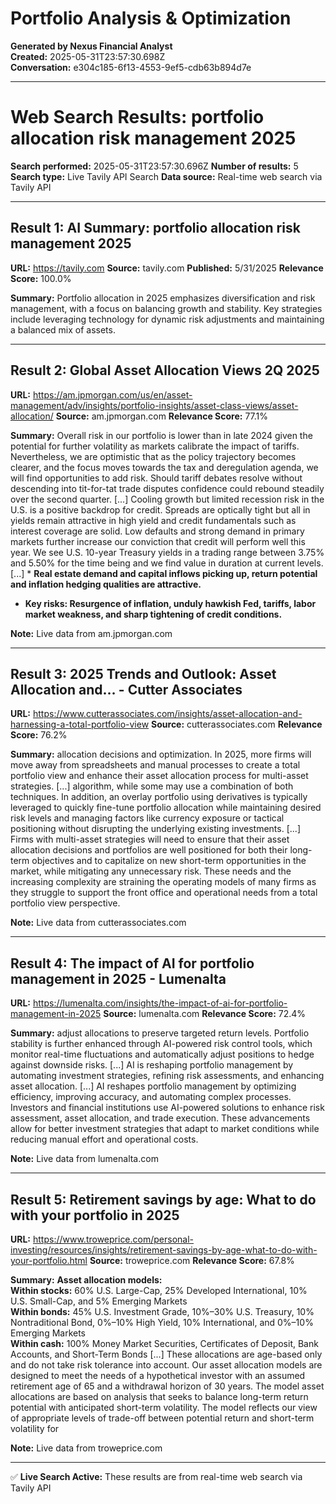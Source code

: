 # Portfolio Analysis & Optimization

**Generated by Nexus Financial Analyst**  
**Created:** 2025-05-31T23:57:30.698Z  
**Conversation:** e304c185-6f13-4553-9ef5-cdb63b894d7e

---

# Web Search Results: portfolio allocation risk management 2025

**Search performed:** 2025-05-31T23:57:30.696Z
**Number of results:** 5
**Search type:** Live Tavily API Search
**Data source:** Real-time web search via Tavily API

---

## Result 1: AI Summary: portfolio allocation risk management 2025

**URL:** https://tavily.com
**Source:** tavily.com
**Published:** 5/31/2025
**Relevance Score:** 100.0%

**Summary:** Portfolio allocation in 2025 emphasizes diversification and risk management, with a focus on balancing growth and stability. Key strategies include leveraging technology for dynamic risk adjustments and maintaining a balanced mix of assets.


---

## Result 2: Global Asset Allocation Views 2Q 2025

**URL:** https://am.jpmorgan.com/us/en/asset-management/adv/insights/portfolio-insights/asset-class-views/asset-allocation/
**Source:** am.jpmorgan.com
**Relevance Score:** 77.1%

**Summary:** Overall risk in our portfolio is lower than in late 2024 given the potential for further volatility as markets calibrate the impact of tariffs. Nevertheless, we are optimistic that as the policy trajectory becomes clearer, and the focus moves towards the tax and deregulation agenda, we will find opportunities to add risk. Should tariff debates resolve without descending into tit-for-tat trade disputes confidence could rebound steadily over the second quarter. [...] Cooling growth but limited recession risk in the U.S. is a positive backdrop for credit. Spreads are optically tight but all in yields remain attractive in high yield and credit fundamentals such as interest coverage are solid. Low defaults and strong demand in primary markets further increase our conviction that credit will perform well this year. We see U.S. 10-year Treasury yields in a trading range between 3.75% and 5.50% for the time being and we find value in duration at current levels. [...] *   **Real estate demand and capital inflows picking up, return potential and inflation hedging qualities are attractive.**
*   **Key risks: Resurgence of inflation, unduly hawkish Fed, tariffs, labor market weakness, and sharp tightening of credit conditions.**

**Note:** Live data from am.jpmorgan.com

---

## Result 3: 2025 Trends and Outlook: Asset Allocation and… - Cutter Associates

**URL:** https://www.cutterassociates.com/insights/asset-allocation-and-harnessing-a-total-portfolio-view
**Source:** cutterassociates.com
**Relevance Score:** 76.2%

**Summary:** allocation decisions and optimization. In 2025, more firms will move away from spreadsheets and manual processes to create a total portfolio view and enhance their asset allocation process for multi-asset strategies. [...] algorithm, while some may use a combination of both techniques. In addition, an overlay portfolio using derivatives is typically leveraged to quickly fine-tune portfolio allocation while maintaining desired risk levels and managing factors like currency exposure or tactical positioning without disrupting the underlying existing investments. [...] Firms with multi-asset strategies will need to ensure that their asset allocation decisions and portfolios are well positioned for both their long-term objectives and to capitalize on new short-term opportunities in the market, while mitigating any unnecessary risk. These needs and the increasing complexity are straining the operating models of many firms as they struggle to support the front office and operational needs from a total portfolio view perspective.

**Note:** Live data from cutterassociates.com

---

## Result 4: The impact of AI for portfolio management in 2025 - Lumenalta

**URL:** https://lumenalta.com/insights/the-impact-of-ai-for-portfolio-management-in-2025
**Source:** lumenalta.com
**Relevance Score:** 72.4%

**Summary:** adjust allocations to preserve targeted return levels. Portfolio stability is further enhanced through AI-powered risk control tools, which monitor real-time fluctuations and automatically adjust positions to hedge against downside risks. [...] AI is reshaping portfolio management by automating investment strategies, refining risk assessments, and enhancing asset allocation. [...] AI reshapes portfolio management by optimizing efficiency, improving accuracy, and automating complex processes. Investors and financial institutions use AI-powered solutions to enhance risk assessment, asset allocation, and trade execution. These advancements allow for better investment strategies that adapt to market conditions while reducing manual effort and operational costs.

**Note:** Live data from lumenalta.com

---

## Result 5: Retirement savings by age: What to do with your portfolio in 2025

**URL:** https://www.troweprice.com/personal-investing/resources/insights/retirement-savings-by-age-what-to-do-with-your-portfolio.html
**Source:** troweprice.com
**Relevance Score:** 67.8%

**Summary:** **Asset allocation models:**  
**Within stocks:** 60% U.S. Large-Cap, 25% Developed International, 10% U.S. Small-Cap, and 5% Emerging Markets  
**Within bonds:** 45% U.S. Investment Grade, 10%–30% U.S. Treasury, 10% Nontraditional Bond, 0%–10% High Yield, 10% International, and 0%–10% Emerging Markets  
**Within cash:** 100% Money Market Securities, Certificates of Deposit, Bank Accounts, and Short-Term Bonds [...] These allocations are age-based only and do not take risk tolerance into account. Our asset allocation models are designed to meet the needs of a hypothetical investor with an assumed retirement age of 65 and a withdrawal horizon of 30 years. The model asset allocations are based on analysis that seeks to balance long-term return potential with anticipated short-term volatility. The model reflects our view of appropriate levels of trade-off between potential return and short-term volatility for

**Note:** Live data from troweprice.com

---


✅ **Live Search Active:** These results are from real-time web search via Tavily API

